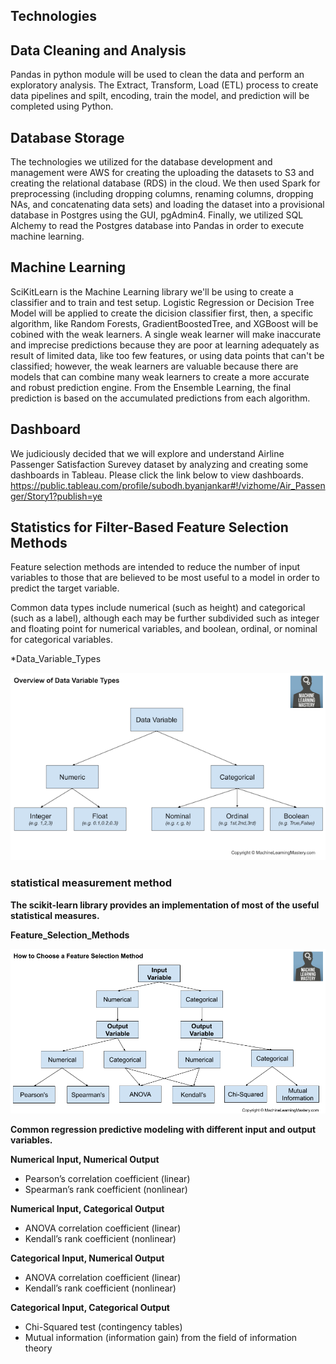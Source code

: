 ## Technologies

## Data Cleaning and Analysis
Pandas in python module will be used to clean the data and perform an exploratory analysis. The Extract, Transform, Load (ETL) process to create data pipelines and spilt, encoding, train the model, and prediction will be completed using Python.

## Database Storage
The technologies we utilized for the database development and management were AWS for creating the uploading the datasets to S3 and creating the relational database (RDS) in the cloud. We then used Spark for preprocessing (including dropping columns, renaming columns, dropping NAs, and concatenating data sets) and loading the dataset into a provisional database in Postgres using the GUI, pgAdmin4. Finally, we utilized SQL Alchemy to read the Postgres database into Pandas in order to execute machine learning.

## Machine Learning
SciKitLearn is the Machine Learning library we'll be using to create a classifier and to train and test setup. Logistic Regression or Decision Tree Model will be applied to create the dicision classifier first, then, a specific algorithm, like Random Forests, GradientBoostedTree, and XGBoost will be cobined with the weak learners. A single weak learner will make inaccurate and imprecise predictions because they are poor at learning adequately as result of limited data, like too few features, or using data points that can't be classified; however, the weak learners are
valuable because there are models that can combine many weak learners
to create a more accurate and robust prediction engine. From the Ensemble Learning, the final prediction is based on the accumulated predictions from each algorithm.

## Dashboard 
We judiciously decided that we will explore and understand Airline Passenger Satisfaction Surevey dataset by analyzing and creating some dashboards in Tableau. Please click the link below to view dashboards. https://public.tableau.com/profile/subodh.byanjankar#!/vizhome/Air_Passenger/Story1?publish=ye


## Statistics for Filter-Based Feature Selection Methods
Feature selection methods are intended to reduce the number of input variables to those that are believed to be most useful to a model in order to predict the target variable.

Common data types include numerical (such as height) and categorical (such as a label), although each may be further subdivided such as integer and floating point for numerical variables, and boolean, ordinal, or nominal for categorical variables.

*Data_Variable_Types

![Data_Variable_Types](images/Data_Variable_Types.png)


### statistical measurement method

**The scikit-learn library provides an implementation of most of the useful statistical measures.**

**Feature_Selection_Methods**

![Feature_Selection_Methods](images/Feature_Selection_Methods.png)

**Common regression predictive modeling with different input and output variables.**

**Numerical Input, Numerical Output**

* Pearson’s correlation coefficient (linear)
* Spearman’s rank coefficient (nonlinear)

**Numerical Input, Categorical Output**

* ANOVA correlation coefficient (linear)
* Kendall’s rank coefficient (nonlinear)

**Categorical Input, Numerical Output**

* ANOVA correlation coefficient (linear)
* Kendall’s rank coefficient (nonlinear)

**Categorical Input, Categorical Output**

* Chi-Squared test (contingency tables)
* Mutual information (information gain) from the field of information theory
